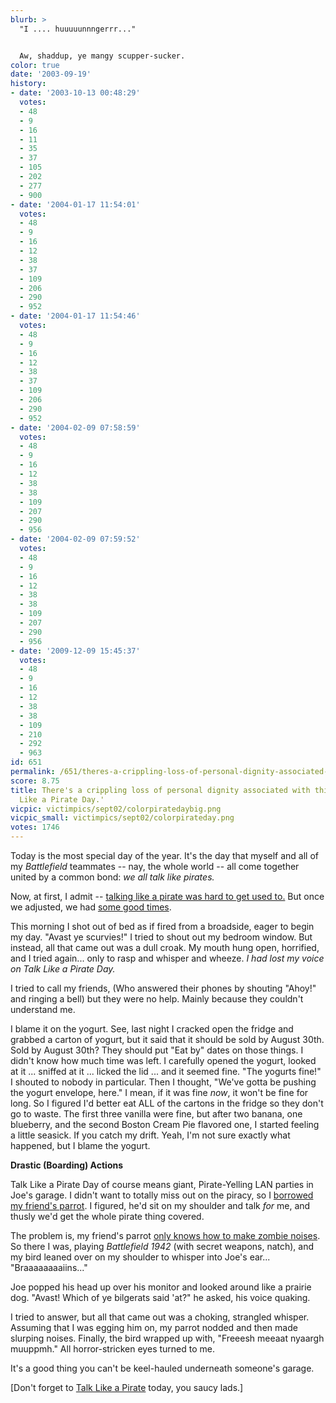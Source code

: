 ```yaml
---
blurb: >
  "I .... huuuuunnngerrr..."


  Aw, shaddup, ye mangy scupper-sucker.
color: true
date: '2003-09-19'
history:
- date: '2003-10-13 00:48:29'
  votes:
  - 48
  - 9
  - 16
  - 11
  - 35
  - 37
  - 105
  - 202
  - 277
  - 900
- date: '2004-01-17 11:54:01'
  votes:
  - 48
  - 9
  - 16
  - 12
  - 38
  - 37
  - 109
  - 206
  - 290
  - 952
- date: '2004-01-17 11:54:46'
  votes:
  - 48
  - 9
  - 16
  - 12
  - 38
  - 37
  - 109
  - 206
  - 290
  - 952
- date: '2004-02-09 07:58:59'
  votes:
  - 48
  - 9
  - 16
  - 12
  - 38
  - 38
  - 109
  - 207
  - 290
  - 956
- date: '2004-02-09 07:59:52'
  votes:
  - 48
  - 9
  - 16
  - 12
  - 38
  - 38
  - 109
  - 207
  - 290
  - 956
- date: '2009-12-09 15:45:37'
  votes:
  - 48
  - 9
  - 16
  - 12
  - 38
  - 38
  - 109
  - 210
  - 292
  - 963
id: 651
permalink: /651/theres-a-crippling-loss-of-personal-dignity-associated-with-this-years-talk-like-a-pirate-day/
score: 8.75
title: There's a crippling loss of personal dignity associated with this year's 'Talk
  Like a Pirate Day.'
vicpic: victimpics/sept02/colorpiratedaybig.png
vicpic_small: victimpics/sept02/colorpirateday.png
votes: 1746
---
```


Today is the most special day of the year. It's the day that myself and
all of my *Battlefield* teammates -- nay, the whole world -- all come
together united by a common bond: *we all talk like pirates.*

Now, at first, I admit -- [talking like a pirate was hard to get used
to.](@/victim/470.md) But once we adjusted, we had [some good
times](@/victim/478.md).

This morning I shot out of bed as if fired from a broadside, eager to
begin my day. "Avast ye scurvies!" I tried to shout out my bedroom
window. But instead, all that came out was a dull croak. My mouth hung
open, horrified, and I tried again... only to rasp and whisper and
wheeze. *I had lost my voice on Talk Like a Pirate Day.*

I tried to call my friends, (Who answered their phones by shouting
"Ahoy!" and ringing a bell) but they were no help. Mainly because they
couldn't understand me.

I blame it on the yogurt. See, last night I cracked open the fridge and
grabbed a carton of yogurt, but it said that it should be sold by August
30th. Sold by August 30th? They should put "Eat by" dates on those
things. I didn't know how much time was left. I carefully opened the
yogurt, looked at it ... sniffed at it ... licked the lid ... and it
seemed fine. "The yogurts fine!" I shouted to nobody in particular. Then
I thought, "We've gotta be pushing the yogurt envelope, here." I mean,
if it was fine *now*, it won't be fine for long. So I figured I'd better
eat ALL of the cartons in the fridge so they don't go to waste. The
first three vanilla were fine, but after two banana, one blueberry, and
the second Boston Cream Pie flavored one, I started feeling a little
seasick. If you catch my drift. Yeah, I'm not sure exactly what
happened, but I blame the yogurt.

**Drastic (Boarding) Actions**

Talk Like a Pirate Day of course means giant, Pirate-Yelling LAN parties
in Joe's garage. I didn't want to totally miss out on the piracy, so I
[borrowed my friend's parrot](@/victim/570.md). I figured, he'd sit
on my shoulder and talk *for* me, and thusly we'd get the whole pirate
thing covered.

The problem is, my friend's parrot [only knows how to make zombie
noises](@/victim/570.md). So there I was, playing *Battlefield 1942*
(with secret weapons, natch), and my bird leaned over on my shoulder to
whisper into Joe's ear... "Braaaaaaaaiins..."

Joe popped his head up over his monitor and looked around like a prairie
dog. "Avast! Which of ye bilgerats said 'at?" he asked, his voice
quaking.

I tried to answer, but all that came out was a choking, strangled
whisper. Assuming that I was egging him on, my parrot nodded and then
made slurping noises. Finally, the bird wrapped up with, "Freeesh meeaat
nyaargh muuppmh." All horror-stricken eyes turned to me.

It's a good thing you can't be keel-hauled underneath someone's garage.

\[Don't forget to [Talk Like a
Pirate](https://web.archive.org/web/20030919000000/http://www.talklikeapirate.com/)
today, you saucy lads.\]